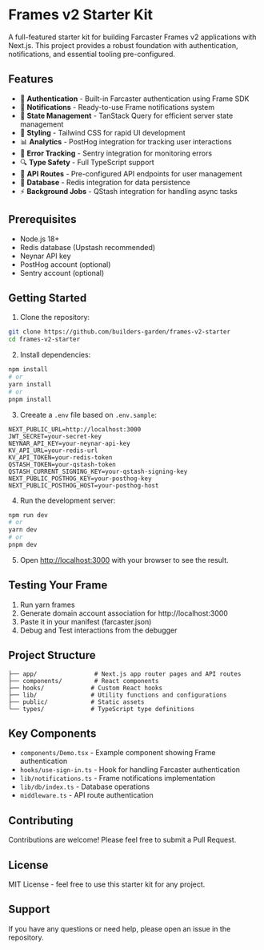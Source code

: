 # Frames v2 Starter Kit

A full-featured starter kit for building Farcaster Frames v2 applications with Next.js. This project provides a robust foundation with authentication, notifications, and essential tooling pre-configured.

## Features

- 🔐 **Authentication** - Built-in Farcaster authentication using Frame SDK
- 📨 **Notifications** - Ready-to-use Frame notifications system
- 🔄 **State Management** - TanStack Query for efficient server state management
- 🎨 **Styling** - Tailwind CSS for rapid UI development
- 📊 **Analytics** - PostHog integration for tracking user interactions
- 🐛 **Error Tracking** - Sentry integration for monitoring errors
- 🔍 **Type Safety** - Full TypeScript support
- 🚀 **API Routes** - Pre-configured API endpoints for user management
- 💾 **Database** - Redis integration for data persistence
- ⚡ **Background Jobs** - QStash integration for handling async tasks

## Prerequisites

- Node.js 18+
- Redis database (Upstash recommended)
- Neynar API key
- PostHog account (optional)
- Sentry account (optional)

## Getting Started

1. Clone the repository:
```bash
git clone https://github.com/builders-garden/frames-v2-starter
cd frames-v2-starter
````

2. Install dependencies:

```bash
npm install
# or
yarn install
# or
pnpm install
```

3. Creeate a `.env` file based on `.env.sample`:

```env
NEXT_PUBLIC_URL=http://localhost:3000
JWT_SECRET=your-secret-key
NEYNAR_API_KEY=your-neynar-api-key
KV_API_URL=your-redis-url
KV_API_TOKEN=your-redis-token
QSTASH_TOKEN=your-qstash-token
QSTASH_CURRENT_SIGNING_KEY=your-qstash-signing-key
NEXT_PUBLIC_POSTHOG_KEY=your-posthog-key
NEXT_PUBLIC_POSTHOG_HOST=your-posthog-host
```

4. Run the development server:

```bash
npm run dev
# or
yarn dev
# or
pnpm dev
```

5. Open [http://localhost:3000](http://localhost:3000) with your browser to see the result.

## Testing Your Frame
1. Run yarn frames
2. Generate domain account association for http://localhost:3000
3. Paste it in your manifest (farcaster.json)
4. Debug and Test interactions from the debugger

## Project Structure

```
├── app/                # Next.js app router pages and API routes
├── components/         # React components
├── hooks/             # Custom React hooks
├── lib/               # Utility functions and configurations
├── public/            # Static assets
└── types/             # TypeScript type definitions
```

## Key Components

- `components/Demo.tsx` - Example component showing Frame authentication
- `hooks/use-sign-in.ts` - Hook for handling Farcaster authentication
- `lib/notifications.ts` - Frame notifications implementation
- `lib/db/index.ts` - Database operations
- `middleware.ts` - API route authentication

## Contributing

Contributions are welcome! Please feel free to submit a Pull Request.

## License

MIT License - feel free to use this starter kit for any project.

## Support

If you have any questions or need help, please open an issue in the repository.
